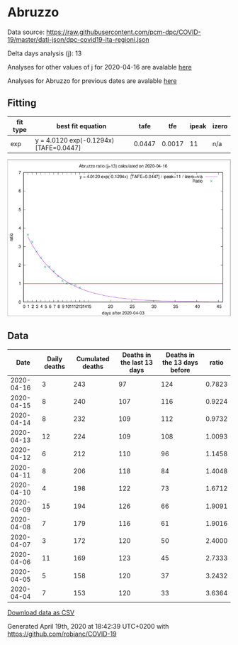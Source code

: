 # Abruzzo

Data source: https://raw.githubusercontent.com/pcm-dpc/COVID-19/master/dati-json/dpc-covid19-ita-regioni.json

Delta days analysis (j): 13

Analyses for other values of j for 2020-04-16 are avalable [here](../2020-04-16/README.md)

Analyses for Abruzzo for previous dates are avalable [here](../README.md)

## Fitting 
|fit type|best fit equation|tafe|tfe|ipeak|izero|
|-------|-----|--------|------|---|---|
|exp|y = 4.0120 exp(-0.1294x)  [TAFE=0.0447]|0.0447|0.0017|11|n/a|

![Plot](COVID-19_abruzzo_j13_2020-04-16.png)

## Data
|Date|Daily deaths|Cumulated deaths|Deaths in the last 13 days|Deaths in the 13 days before|ratio|
|----|----------|-----------|-------|--------------------|-----|
|2020-04-16|3|243|97|124|0.7823|
|2020-04-15|8|240|107|116|0.9224|
|2020-04-14|8|232|109|112|0.9732|
|2020-04-13|12|224|109|108|1.0093|
|2020-04-12|6|212|110|96|1.1458|
|2020-04-11|8|206|118|84|1.4048|
|2020-04-10|4|198|122|73|1.6712|
|2020-04-09|15|194|126|66|1.9091|
|2020-04-08|7|179|116|61|1.9016|
|2020-04-07|3|172|120|50|2.4000|
|2020-04-06|11|169|123|45|2.7333|
|2020-04-05|5|158|120|37|3.2432|
|2020-04-04|7|153|120|33|3.6364|

[Download data as CSV](COVID-19_abruzzo_j13_2020-04-16.csv)

Generated April 19th, 2020 at 18:42:39 UTC+0200 with https://github.com/robianc/COVID-19
